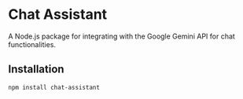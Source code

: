 # Chat Assistant

A Node.js package for integrating with the Google Gemini API for chat functionalities.

## Installation

```bash
npm install chat-assistant
